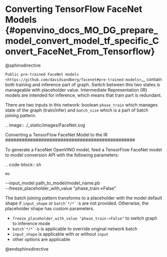 # Converting TensorFlow FaceNet Models {#openvino_docs_MO_DG_prepare_model_convert_model_tf_specific_Convert_FaceNet_From_Tensorflow}

@sphinxdirective

`Public pre-trained FaceNet models <https://github.com/davidsandberg/facenet#pre-trained-models>`__ contain both training
and inference part of graph. Switch between this two states is manageable with placeholder value.
Intermediate Representation (IR) models are intended for inference, which means that train part is redundant.

There are two inputs in this network: boolean ``phase_train`` which manages state of the graph (train/infer) and
``batch_size`` which is a part of batch joining pattern.

.. image:: ./_static/images/FaceNet.svg

Converting a TensorFlow FaceNet Model to the IR
###############################################

To generate a FaceNet OpenVINO model, feed a TensorFlow FaceNet model to model conversion API with the following parameters:

.. code-block:: sh

    mo
   --input_model path_to_model/model_name.pb       \
   --freeze_placeholder_with_value "phase_train->False"


The batch joining pattern transforms to a placeholder with the model default shape if ``input_shape`` or ``batch`*/*`-b`` are not provided. Otherwise, the placeholder shape has custom parameters.

* ``freeze_placeholder_with_value "phase_train->False"`` to switch graph to inference mode
* ``batch`*/*`-b`` is applicable to override original network batch
* ``input_shape`` is applicable with or without ``input``
* other options are applicable

@endsphinxdirective
